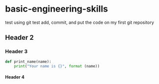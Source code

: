 # basic-engineering-skills
test using git
test add, commit, and put the code on my first git repository

## Header 2

### Header 3

``` py
def print_name(name):
    print("Your name is {}", format (name))
```

#### Header 4